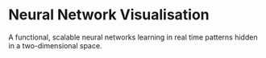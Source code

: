 # Neural Network Visualisation
 A functional, scalable neural networks learning in real time patterns hidden in a two-dimensional space.
